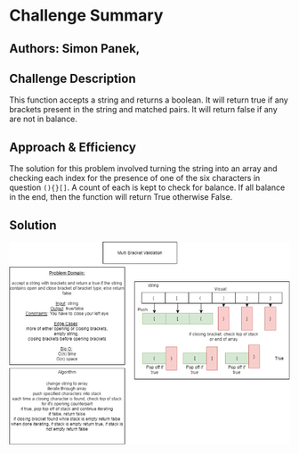 # Challenge Summary

## Authors: Simon Panek, 

## Challenge Description

This function accepts a string and returns a boolean. It will return true if any brackets present in the string and matched pairs. It will return false if any are not in balance.

## Approach & Efficiency

The solution for this problem involved turning the string into an array and checking each index for the presence of one of the six characters in question `(){}[]`. A count of each is kept to check for balance. If all balance in the end, then the function will return True otherwise False.

## Solution

![Whiteboard Solution](javascript/code-challenges/multiBracketValidation/codechallenge13whiteboard.png)
